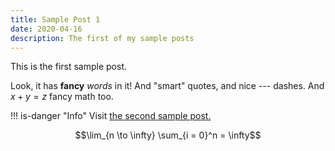 ```yaml
---
title: Sample Post 1
date: 2020-04-16
description: The first of my sample posts
---
```


This is the first sample post.

Look, it has **fancy** *words* in it!
And "smart" quotes, and nice --- dashes.
And $`x + y = z`$ fancy math too.

!!! is-danger "Info"
    Visit [the second sample post.](sample2.html)

```math
\lim_{n \to \infty} \sum_{i = 0}^n = \infty
```
